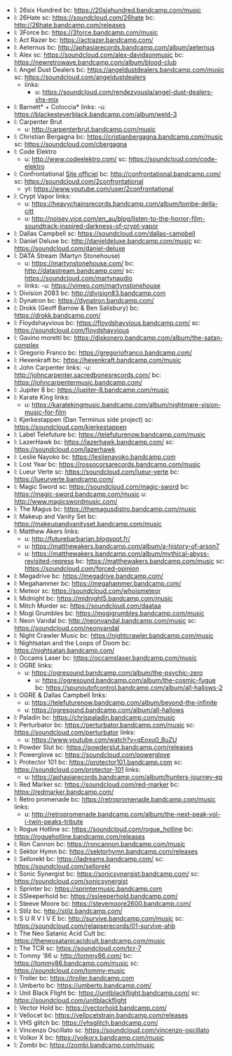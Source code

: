 - l: 26six Hundred
  bc: https://20sixhundred.bandcamp.com/music
- l: 26Hate
	sc: https://soundcloud.com/26hate
	bc: http://26hate.bandcamp.com/releases
- l: 3Force
  bc: https://3force.bandcamp.com/music
- l: Act Razer
  bc: https://actrazer.bandcamp.com/
- l: Aeternus
	bc: http://aphasiarecords.bandcamp.com/album/aeternus
- l: Alex
  sc: https://soundcloud.com/alex-davidsonmusic
  bc: https://newretrowave.bandcamp.com/album/blood-club
- l: Angel Dust Dealers
  bc: https://angeldustdealers.bandcamp.com/music
  sc: https://soundcloud.com/angeldustdealers
  - links:
      - u: https://soundcloud.com/rendezvousla/angel-dust-dealers-vhs-mix
- l: Barnett* + Coloccia*
  links:
    -u: https://blackesteverblack.bandcamp.com/album/weld-3
- l: Carpenter Brut
  - u: http://carpenterbrut.bandcamp.com/music
- l: Christian Bergagna
  bc: https://cristianbergagna.bandcamp.com/music
  sc: https://soundcloud.com/cbergagna
- l: Code Elektro
  - u: http://www.codeelektro.com/
  sc: https://soundcloud.com/code-elektro
- l: Confrontational
 	[Site officiel](http://www.confrontational.net/)
  bc: http://confrontational.bandcamp.com/
  sc: https://soundcloud.com/2confrontational
  - yt: https://www.youtube.com/user/2confrontational
- l: Crypt Vapor
  links:
    - u: https://heavychainsrecords.bandcamp.com/album/tombe-della-citt
    - u: http://noisey.vice.com/en_au/blog/listen-to-the-horror-film-soundtrack-inspired-darkness-of-crypt-vapor
- l: Dallas Campbell
	sc: https://soundcloud.com/dallas-campbell
- l: Daniel Deluxe
	bc: http://danieldeluxe.bandcamp.com/music
	sc: https://soundcloud.com/daniel-deluxe
- l: DATA Stream (Martyn Stonehouse)
  - u: https://martynstonehouse.com/
  bc: http://datastream.bandcamp.com/
  sc: https://soundcloud.com/martynaudio
  - links:
    -u: https://vimeo.com/martynstonehouse
- l: Division 2083
  bc: http://division83.bandcamp.com
- l: Dynatron
	bc: https://dynatron.bandcamp.com/
- l: Drokk (Geoff Barrow & Ben Salisbury)
  bc: https://drokk.bandcamp.com/
- l: Floydshayvious
	bc: https://floydshayvious.bandcamp.com/
	sc: https://soundcloud.com/floydshayvious
- l: Gavino moretti
  bc: https://diskonero.bandcamp.com/album/the-satan-complex
- l: Gregorio Franco
  bc: https://gregoriofranco.bandcamp.com/
- l: Hexenkraft
  bc: https://hexenkraft.bandcamp.com/music
- l: John Carpenter
  links:
    -u: http://johncarpenter.sacredbonesrecords.com/
  bc: https://johncarpentermusic.bandcamp.com/
- l: Jupiter 8
  bc: https://jupiter-8.bandcamp.com/music
- l: Karate King
  links:
    - u: https://karatekingmusic.bandcamp.com/album/nightmare-vision-music-for-film
- l: Kjerkestappen (Dan Terminus side project)
  sc: https://soundcloud.com/kjerkestappen
- l: Label Telefuture
  bc: https://telefuturenow.bandcamp.com/music
- l: LazerHawk
  bc: https://lazerhawk.bandcamp.com/
  sc: https://soundcloud.com/lazerhawk
- l: Leslie Nayoko
  bc: https://leslienayoko.bandcamp.com
- l: Lost Year
  bc: https://rossocorsarecords.bandcamp.com/music
- l: Lueur Verte
  sc: https://soundcloud.com/lueur-verte
  bc: https://lueurverte.bandcamp.com/
- l: Magic Sword
  sc: https://soundcloud.com/magic-sword
  bc: https://magic-sword.bandcamp.com/music
  u: http://www.magicswordmusic.com/
- l: The Magus
  bc: https://themagusdistro.bandcamp.com/music
- l: Makeup and Vanity Set
  bc: https://makeupandvanityset.bandcamp.com/music
- l: Matthew Akers
  links:
    - u: http://futurebarbarian.blogspot.fr/
    - u: https://matthewakers.bandcamp.com/album/a-history-of-arson7
    - u: https://matthewakers.bandcamp.com/album/mythical-abyss-revisited-repress
  bc: https://matthewakers.bandcamp.com/music
  sc: https://soundcloud.com/forced-opinion
- l: Megadrive
  bc: https://megadrive.bandcamp.com/
- l: Megahammer
  bc: https://megahammer.bandcamp.com/
- l: Meteor
  sc: https://soundcloud.com/whoismeteor
- l: Midnight
	bc: https://midnight5.bandcamp.com/music
- l: Mitch Murder
	sc: https://soundcloud.com/daataa
- l: Mogi Grumbles
  bc: https://mogigrumbles.bandcamp.com/music
- l: Neon Vandal
	bc: http://neonvandal.bandcamp.com/music
	sc: https://soundcloud.com/neonvandal
- l: Night Crawler Music
  bc: https://nightcrawler.bandcamp.com/music
- l: Nightsatan and the Loops of Doom
  bc: https://nightsatan.bandcamp.com/
- l: Occams Laser
  bc: https://occamslaser.bandcamp.com/music
- l: OGRE
	links:
    - u: https://ogresound.bandcamp.com/album/the-psychic-zero
	  - u: https://ogresound.bandcamp.com/album/the-cosmic-fugue
  bc: https://spunoutofcontrol.bandcamp.com/album/all-hallows-2
- l: OGRE & Dallas Campbell
  links:
    - u: https://telefuturenow.bandcamp.com/album/beyond-the-infinite
    - u: https://ogresound.bandcamp.com/album/all-hallows
- l: Paladin
  bc: https://chrispaladin.bandcamp.com/music
- l: Perturbator
  bc: https://perturbator.bandcamp.com/music
  sc: https://soundcloud.com/perturbator
  links:
    - u: https://www.youtube.com/watch?v=qEoxu0_8uZU
- l: Powder Slut
  bc: https://powderslut.bandcamp.com/releases
- l: Powerglove
  sc: https://soundcloud.com/powerglove
- l: Protector 101
  bc: https://protector101.bandcamp.com
  sc: https://soundcloud.com/protector-101
  links:
    - u: https://aphasiarecords.bandcamp.com/album/hunters-journey-ep
- l: Red Marker
	sc: https://soundcloud.com/red-marker
	bc: https://redmarker.bandcamp.com/
- l: Retro promenade
  bc: https://retropromenade.bandcamp.com/music
  links:
    - u: http://retropromenade.bandcamp.com/album/the-next-peak-vol-i-twin-peaks-tribute
- l: Rogue Hotline
  sc: https://soundcloud.com/rogue_hotline
  bc: https://roguehotline.bandcamp.com/releases
- l: Ron Cannon
  bc: https://roncannon.bandcamp.com/music
- l: Sektor Hymn
  bc: https://sektorhymn.bandcamp.com/releases
- l: Sellorekt
  bc: https://ladreams.bandcamp.com/
  sc: https://soundcloud.com/sellorekt
- l: Sonic Synergist
  bc: https://sonicsynergist.bandcamp.com/
  sc: https://soundcloud.com/sonicsynergist
- l: Sprinter
  bc: https://sprintermusic.bandcamp.com
- l: SSleeperhold
  bc: https://ssleeperhold.bandcamp.com/
- l: Steeve Moore
	bc: https://stevemoore2600.bandcamp.com/
- l: Stilz
  bc: http://stilz.bandcamp.com/
- l: S U R V I V E
  bc: http://survive.bandcamp.com/music
  sc: https://soundcloud.com/relapserecords/01-survive-ahb
- l: The Neo Satanic Acid Cult
  bc: https://theneosatanicacidcult.bandcamp.com/music
- l: The TCR
	sc: https://soundcloud.com/tcr-7
- l: Tommy '86
	u: http://tommy86.com/
	bc: https://tommy86.bandcamp.com/music
  sc: https://soundcloud.com/tommy-music
- l: Troller
  bc: https://troller.bandcamp.com
- l: Umberto
  bc: https://umberto.bandcamp.com/
- l: Unit Black Flight
  bc: https://unitblackflight.bandcamp.com/
  sc: https://soundcloud.com/unitblackflight
- l: Vector Hold
  bc: https://vectorhold.bandcamp.com/
- l: Vellocet
  bc: https://vellocetstrain.bandcamp.com/releases
- l: VHS glitch
  bc: https://vhsglitch.bandcamp.com/
- l: Vincenzo Oscillato
  sc: https://soundcloud.com/vincenzo-oscillato
- l: Volkor X
  bc: https://volkorx.bandcamp.com/music
- l: Zombi
  bc: https://zombi.bandcamp.com/music
